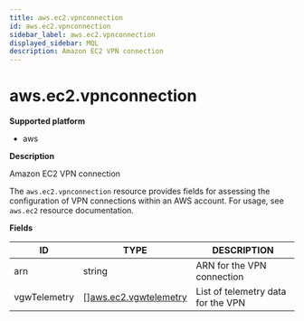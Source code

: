 ```yaml
---
title: aws.ec2.vpnconnection
id: aws.ec2.vpnconnection
sidebar_label: aws.ec2.vpnconnection
displayed_sidebar: MQL
description: Amazon EC2 VPN connection
---
```


# aws.ec2.vpnconnection

**Supported platform**

- aws

**Description**

Amazon EC2 VPN connection

The `aws.ec2.vpnconnection` resource provides fields for assessing the configuration of VPN connections within an AWS account. For usage, see `aws.ec2` resource documentation.

**Fields**

| ID           | TYPE                                                      | DESCRIPTION                        |
| ------------ | --------------------------------------------------------- | ---------------------------------- |
| arn          | string                                                    | ARN for the VPN connection         |
| vgwTelemetry | &#91;&#93;[aws.ec2.vgwtelemetry](aws.ec2.vgwtelemetry.md) | List of telemetry data for the VPN |
